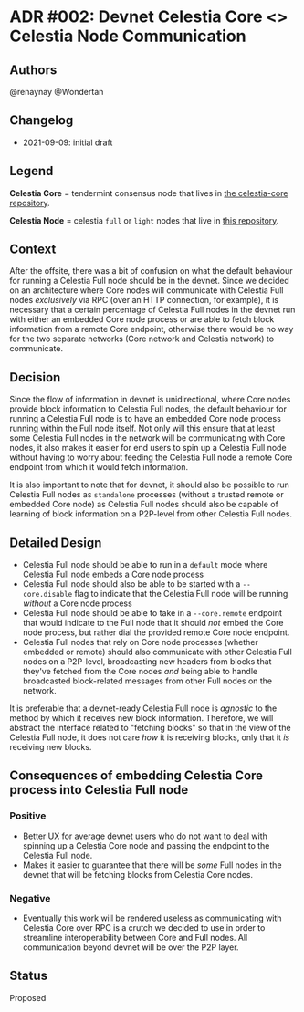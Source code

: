 # ADR #002: Devnet Celestia Core <> Celestia Node Communication 

## Authors

@renaynay @Wondertan
 
## Changelog

* 2021-09-09: initial draft

## Legend

**Celestia Core** = tendermint consensus node that lives in [the celestia-core repository](https://github.com/celestiaorg/celestia-core).

**Celestia Node** = celestia `full` or `light` nodes that live in [this repository](https://github.com/celestiaorg/celestia-node).

## Context

After the offsite, there was a bit of confusion on what the default behaviour for running a Celestia Full node should be in the devnet. Since we decided on an architecture where Core nodes will communicate with Celestia Full nodes *exclusively* via RPC (over an HTTP connection, for example), it is necessary that a certain percentage of Celestia Full nodes in the devnet run with either an embedded Core node process or are able to fetch block information from a remote Core endpoint, otherwise there would be no way for the two separate networks (Core network and Celestia network) to communicate.

## Decision

Since the flow of information in devnet is unidirectional, where Core nodes provide block information to Celestia Full nodes, the default behaviour for running a Celestia Full node is to have an embedded Core node process running within the Full node itself. Not only will this ensure that at least some Celestia Full nodes in the network will be communicating with Core nodes, it also makes it easier for end users to spin up a Celestia Full node without having to worry about feeding the Celestia Full node a remote Core endpoint from which it would fetch information. 

It is also important to note that for devnet, it should also be possible to run Celestia Full nodes as `standalone` processes (without a trusted remote or embedded Core node) as Celestia Full nodes should also be capable of learning of block information on a P2P-level from other Celestia Full nodes.

## Detailed Design

* Celestia Full node should be able to run in a `default` mode where Celestia Full node embeds a Core node process
* Celestia Full node should also be able to be started with a `--core.disable` flag to indicate that the Celestia Full node will be running *without* a Core node process
* Celestia Full node should be able to take in a `--core.remote` endpoint that would indicate to the Full node that it should *not* embed the Core node process, but rather dial the provided remote Core node endpoint.
* Celestia Full nodes that rely on Core node processes (whether embedded or remote) should also communicate with other Celestia Full nodes on a P2P-level, broadcasting new headers from blocks that they've fetched from the Core nodes *and* being able to handle broadcasted block-related messages from other Full nodes on the network.

It is preferable that a devnet-ready Celestia Full node is *agnostic* to the method by which it receives new block information. Therefore, we will abstract the interface related to "fetching blocks" so that in the view of the Celestia Full node, it does not care *how* it is receiving blocks, only that it *is* receiving new blocks. 


## Consequences of embedding Celestia Core process into Celestia Full node

### Positive
* Better UX for average devnet users who do not want to deal with spinning up a Celestia Core node and passing the endpoint to the Celestia Full node.
* Makes it easier to guarantee that there will be *some* Full nodes in the devnet that will be fetching blocks from Celestia Core nodes.

### Negative
* Eventually this work will be rendered useless as communicating with Celestia Core over RPC is a crutch we decided to use in order to streamline interoperability between Core and Full nodes. All communication beyond devnet will be over the P2P layer.

## Status

Proposed

